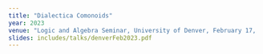 ```yaml
---
title: "Dialectica Comonoids"
year: 2023
venue: "Logic and Algebra Seminar, University of Denver, February 17,  2023. Denver, CO, USA"
slides: includes/talks/denverFeb2023.pdf
---
```

